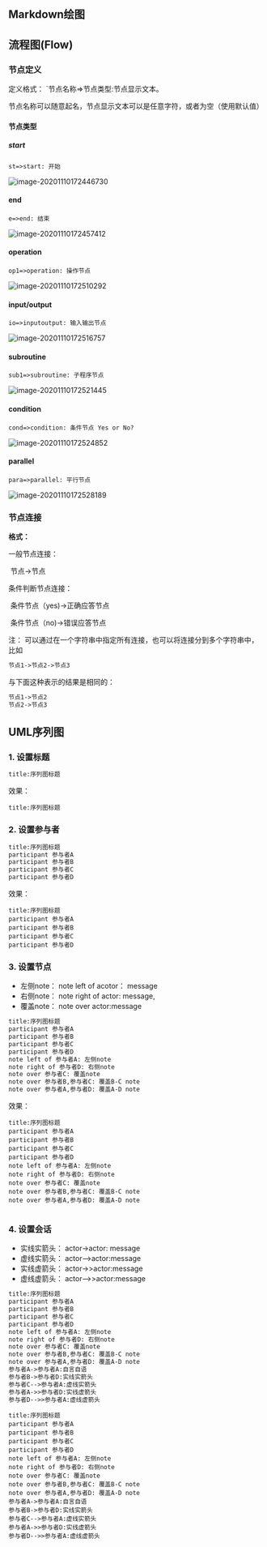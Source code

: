 ## Markdown绘图

## 流程图(Flow)

### 节点定义

定义格式： `节点名称=>节点类型:节点显示文本。

节点名称可以随意起名，节点显示文本可以是任意字符，或者为空（使用默认值）

#### 节点类型

##### start

`st=>start: 开始`

![image-20201110172446730](C:\Users\Administrator\AppData\Roaming\Typora\typora-user-images\image-20201110172446730.png)





#### end

`e=>end: 结束`

![image-20201110172457412](https://eric-typora-img.oss-cn-beijing.aliyuncs.com/typora/202011/10/172505-982105.png)

#### operation

`op1=>operation: 操作节点`



![image-20201110172510292](https://eric-typora-img.oss-cn-beijing.aliyuncs.com/typora/202011/10/172511-340120.png)

#### input/output

`io=>inputoutput: 输入输出节点`

![image-20201110172516757](https://eric-typora-img.oss-cn-beijing.aliyuncs.com/typora/202011/10/172517-28437.png)

#### subroutine

`sub1=>subroutine: 子程序节点`

![image-20201110172521445](https://eric-typora-img.oss-cn-beijing.aliyuncs.com/typora/202011/10/172522-480884.png)

#### condition

`cond=>condition: 条件节点 Yes or No?`

![image-20201110172524852](https://eric-typora-img.oss-cn-beijing.aliyuncs.com/typora/202011/10/172525-921917.png)

#### parallel

`para=>parallel: 平行节点`

![image-20201110172528189](C:\Users\Administrator\AppData\Roaming\Typora\typora-user-images\image-20201110172528189.png)



### 节点连接

**格式：**

一般节点连接：

​	节点->节点

条件判断节点连接：

​	条件节点（yes)->正确应答节点

​	条件节点（no)->错误应答节点

注： 可以通过在一个字符串中指定所有连接，也可以将连接分到多个字符串中，比如

```markdown
节点1->节点2->节点3
```

与下面这种表示的结果是相同的：

```markdown
节点1->节点2
节点2->节点3
```



## UML序列图

### 1. 设置标题

```markdown
title:序列图标题
```

效果：

```sequence
title:序列图标题
```



### 2. 设置参与者

```markdown
title:序列图标题
participant 参与者A
participant 参与者B
participant 参与者C
participant 参与者D
```

效果：

```sequence
title:序列图标题
participant 参与者A
participant 参与者B
participant 参与者C
participant 参与者D
```



### 3. 设置节点

- 左侧note： note left of acotor： message
- 右侧note： note right of actor: message,
- 覆盖note： note over actor:message

```markdown
title:序列图标题
participant 参与者A
participant 参与者B
participant 参与者C
participant 参与者D
note left of 参与者A: 左侧note
note right of 参与者D: 右侧note
note over 参与者C: 覆盖note
note over 参与者B,参与者C: 覆盖B-C note
note over 参与者A,参与者D: 覆盖A-D note
```

效果：

```sequence
title:序列图标题
participant 参与者A
participant 参与者B
participant 参与者C
participant 参与者D
note left of 参与者A: 左侧note
note right of 参与者D: 右侧note
note over 参与者C: 覆盖note
note over 参与者B,参与者C: 覆盖B-C note
note over 参与者A,参与者D: 覆盖A-D note


```





### 4. 设置会话

- 实线实箭头： actor->actor: message
- 虚线实箭头： actor–>actor:message
- 实线虚箭头： actor->>actor:message
- 虚线虚箭头： actor–>>actor:message

```markdown
title:序列图标题
participant 参与者A
participant 参与者B
participant 参与者C
participant 参与者D
note left of 参与者A: 左侧note
note right of 参与者D: 右侧note
note over 参与者C: 覆盖note
note over 参与者B,参与者C: 覆盖B-C note
note over 参与者A,参与者D: 覆盖A-D note
参与者A->参与者A:自言自语
参与者B->参与者D:实线实箭头
参与者C-->参与者A:虚线实箭头
参与者A->>参与者D:实线虚箭头
参与者D-->>参与者A:虚线虚箭头
```



```sequence
title:序列图标题
participant 参与者A
participant 参与者B
participant 参与者C
participant 参与者D
note left of 参与者A: 左侧note
note right of 参与者D: 右侧note
note over 参与者C: 覆盖note
note over 参与者B,参与者C: 覆盖B-C note
note over 参与者A,参与者D: 覆盖A-D note
参与者A->参与者A:自言自语
参与者B->参与者D:实线实箭头
参与者C-->参与者A:虚线实箭头
参与者A->>参与者D:实线虚箭头
参与者D-->>参与者A:虚线虚箭头
```

